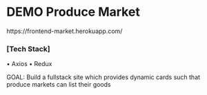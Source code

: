 <h1>DEMO Produce Market</h1>
https://frontend-market.herokuapp.com/
<h3>[Tech Stack]</h3>
• Axios
• Redux  
<p>GOAL: Build a fullstack site which provides dynamic cards such that produce markets can list their goods</p>
